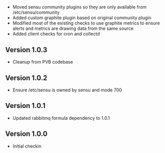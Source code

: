 ##

* Moved sensu community plugins so they are only available from /etc/sensu/community
* Added custom graphite plugin based on original community plugin
* Modified most of the existing checks to use graphite metrics to ensure alerts and
  metrics are drawing data from the same source
* Added client checks for cron and collectd

## Version 1.0.3

* Cleanup from PVB codebase

## Version 1.0.2

* Ensure /etc/sensu is owned by sensu and mode 700

## Version 1.0.1

* Updated rabbitmq formula dependency to 1.0.1

## Version 1.0.0

* Initial checkin

